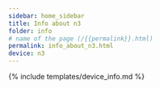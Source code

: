 ```yaml
---
sidebar: home_sidebar
title: Info about n3
folder: info
# name of the page (/{{permalink}}.html)
permalink: info_about_n3.html
device: n3
---
```

{% include templates/device_info.md %}
